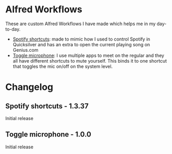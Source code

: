 Alfred Workflows
================

These are custom Alfred Workflows I have made which helps me in my day-to-day.

- [Spotify shortcuts]: made to mimic how I used to control Spotify in
  Quicksilver and has an extra to open the current playing song on Genius.com
- [Toggle microphone]: I use multiple apps to meet on the regular and they all
  have different shortcuts to mute yourself. This binds it to one shortcut
  that toggles the mic on/off on the system level.

[Spotify shortcuts]: ./Spotify%20keyboard%20shortcuts.alfredworkflow
[Toggle microphone]: ./Toggle%20mute%20mic.alfredworkflow

# Changelog

## Spotify shortcuts - 1.3.37
Initial release

## Toggle microphone - 1.0.0
Initial release
